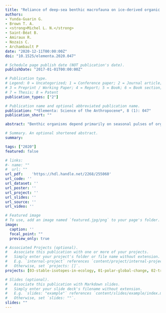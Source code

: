 ```yaml
---
title: "Reliance of deep-sea benthic macrofauna on ice-derived organic matter highlighted by multiple trophic markers during spring in Baffin Bay, Canadian Arctic"
authors:
- Yunda-Guarin G.
- Brown T. A.
- <strong>Michel L. N.</strong>
- Saint-Béat B.
- Amiraux R.
- Nozais C.
- Archambault P
date: "2020-12-11T00:00:00Z"
doi: "10.1525/elementa.2020.047"

# Schedule page publish date (NOT publication's date).
publishDate: "2017-01-01T00:00:00Z"

# Publication type.
# Legend: 0 = Uncategorized; 1 = Conference paper; 2 = Journal article;
# 3 = Preprint / Working Paper; 4 = Report; 5 = Book; 6 = Book section;
# 7 = Thesis; 8 = Patent
publication_types: ["2"]

# Publication name and optional abbreviated publication name.
publication: "*Elementa: Science of the Anthropocene*, 8 (1): 047"
publication_short: ""

abstract: "Benthic organisms depend primarily on seasonal pulses of organic matter from primary producers. In the Arctic, declines in sea ice due to warming climate could lead to changes in this food supply with as yet unknown effects on benthic trophic dynamics. Benthic consumer diets and food web structure were studied in a seasonally ice-covered region of Baffin Bay during spring 2016 at stations ranging in depth from 199 to 2,111 m. We used a novel combination of highly branched isoprenoid (HBI) lipid biomarkers and stable isotope ratios (δ<sup>13</sup>C, δ<sup>15</sup>N) to better understand the relationship between the availability of carbon sources in spring on the seafloor and their assimilation and transfer within the benthic food web. Organic carbon from sea ice (sympagic carbon [SC]) was an important food source for benthic consumers. The lipid biomarker analyses revealed a high relative contribution of SC in sediments (mean SC% ± standard deviation [SD] = 86% ± 16.0, n = 17) and in benthic consumer tissues (mean SC% ± SD = 78% ± 19.7, n = 159). We also detected an effect of sea-ice concentration on the relative contribution of SC in sediment and in benthic consumers. Cluster analysis separated the study region into three different zones according to the relative proportions of SC assimilated by benthic macrofauna. We observed variation of the benthic food web between zones, with increases in the width of the ecological niche in zones with less sea-ice concentration, indicating greater diversity of carbon sources assimilated by consumers. In zones with greater sea-ice concentration, the higher availability of SC increased the ecological role that primary consumers play in driving a stronger transfer of nutrients to higher trophic levels. Based on our results, SC is an important energy source for Arctic deep-sea benthos in Baffin Bay, such that changes in spring sea-ice phenology could alter benthic food-web structure."

# Summary. An optional shortened abstract.
summary: 

tags: ["2020"]
featured: false

# links:
#- name: ""
#  url: ""
url_pdf:	'https://hdl.handle.net/2268/255060'
url_code: ''
url_dataset: ''
url_poster: ''
url_project: ''
url_slides: ''
url_source: ''
url_video: ''

# Featured image
# To use, add an image named `featured.jpg/png` to your page's folder. 
image:
  caption: ''
  focal_point: ""
  preview_only: true

# Associated Projects (optional).
#   Associate this publication with one or more of your projects.
#   Simply enter your project's folder or file name without extension.
#   E.g. `internal-project` references `content/project/internal-project/index.md`.
#   Otherwise, set `projects: []`.
projects: [03-stable-isotopes-in-ecology, 01-polar-global-change, 02-trophic-deep-sea, 04-anthropogenic-impacts]

# Slides (optional).
#   Associate this publication with Markdown slides.
#   Simply enter your slide deck's filename without extension.
#   E.g. `slides: "example"` references `content/slides/example/index.md`.
#   Otherwise, set `slides: ""`.
slides: ""
---
```

